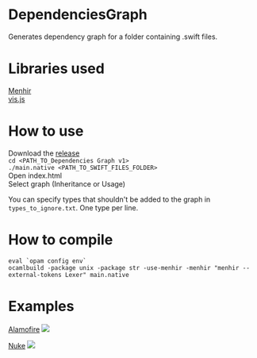 # DependenciesGraph
Generates dependency graph for a folder containing .swift files.

# Libraries used
[Menhir](http://gallium.inria.fr/~fpottier/menhir/)  
[vis.js](http://visjs.org)  

# How to use
Download the [release](https://github.com/kovtun1/DependenciesGraph/releases)  
`cd <PATH_TO_Dependencies Graph v1>`  
`./main.native <PATH_TO_SWIFT_FILES_FOLDER>`  
Open index.html  
Select graph (Inheritance or Usage)  

You can specify types that shouldn't be added to the graph in `types_to_ignore.txt`. One type per line.

# How to compile
`` eval `opam config env` ``  
`ocamlbuild -package unix -package str -use-menhir -menhir "menhir --external-tokens Lexer" main.native`

# Examples
[Alamofire](https://github.com/Alamofire/Alamofire)
![](https://i.imgur.com/a87SPe8.png)

[Nuke](https://github.com/kean/Nuke)
![](https://i.imgur.com/9QEf26G.png)
